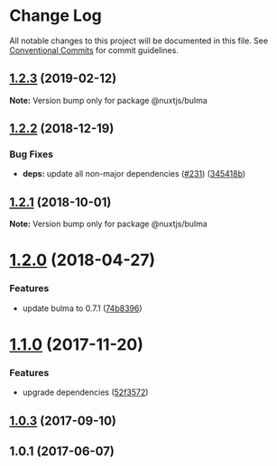 # Change Log

All notable changes to this project will be documented in this file.
See [Conventional Commits](https://conventionalcommits.org) for commit guidelines.

## [1.2.3](https://github.com/nuxt/modules/compare/@nuxtjs/bulma@1.2.2...@nuxtjs/bulma@1.2.3) (2019-02-12)

**Note:** Version bump only for package @nuxtjs/bulma





<a name="1.2.2"></a>
## [1.2.2](https://github.com/nuxt/modules/compare/@nuxtjs/bulma@1.2.1...@nuxtjs/bulma@1.2.2) (2018-12-19)


### Bug Fixes

* **deps:** update all non-major dependencies ([#231](https://github.com/nuxt/modules/issues/231)) ([345418b](https://github.com/nuxt/modules/commit/345418b))





<a name="1.2.1"></a>
## [1.2.1](https://github.com/nuxt/modules/compare/@nuxtjs/bulma@1.2.0...@nuxtjs/bulma@1.2.1) (2018-10-01)

**Note:** Version bump only for package @nuxtjs/bulma





<a name="1.2.0"></a>
# [1.2.0](https://github.com/nuxt/modules/compare/@nuxtjs/bulma@1.1.0...@nuxtjs/bulma@1.2.0) (2018-04-27)


### Features

* update bulma to 0.7.1 ([74b8396](https://github.com/nuxt/modules/commit/74b8396))




<a name="1.1.0"></a>
# [1.1.0](https://github.com/nuxt/modules/compare/@nuxtjs/bulma@1.0.3...@nuxtjs/bulma@1.1.0) (2017-11-20)


### Features

* upgrade dependencies ([52f3572](https://github.com/nuxt/modules/commit/52f3572))




<a name="1.0.3"></a>
## [1.0.3](https://github.com/nuxt/modules/compare/@nuxtjs/bulma@1.0.2...@nuxtjs/bulma@1.0.3) (2017-09-10)




<a name="1.0.1"></a>
## 1.0.1 (2017-06-07)
